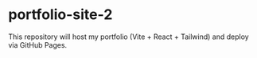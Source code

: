 # portfolio-site-2

This repository will host my portfolio (Vite + React + Tailwind) and deploy via GitHub Pages.